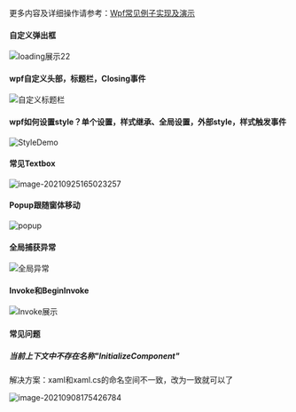 ﻿更多内容及详细操作请参考：[Wpf常见例子实现及演示](https://logerlink.github.io/page/2021/wpfCommonDemo.html)

#### 自定义弹出框

![loading展示22](https://i.loli.net/2021/09/25/8wpPFdigQ3ELbSM.gif)

#### wpf自定义头部，标题栏，Closing事件

![自定义标题栏](https://i.loli.net/2021/09/25/RoPKyuM53jnwYFQ.gif)

#### wpf如何设置style？单个设置，样式继承、全局设置，外部style，样式触发事件

![StyleDemo](https://i.loli.net/2021/09/25/pO5WfLEeN7JXF8c.gif)

#### 常见Textbox

![image-20210925165023257](https://i.loli.net/2021/09/25/OQ3R7K2UXGkvjfn.png)

#### Popup跟随窗体移动

![popup](https://i.loli.net/2021/09/25/Lm8oI93zWOFNg1G.gif)

#### 全局捕获异常

![全局异常](https://i.loli.net/2021/09/25/EdfypekJG6iQPnL.gif)

#### Invoke和BeginInvoke

![Invoke展示](https://i.loli.net/2021/09/25/fIL2WyPmDjGaHnS.gif)

#### 常见问题

##### 当前上下文中不存在名称"InitializeComponent"

解决方案：xaml和xaml.cs的命名空间不一致，改为一致就可以了

![image-20210908175426784](https://i.loli.net/2021/09/08/GfUZxrwNJHb2cOa.png)

